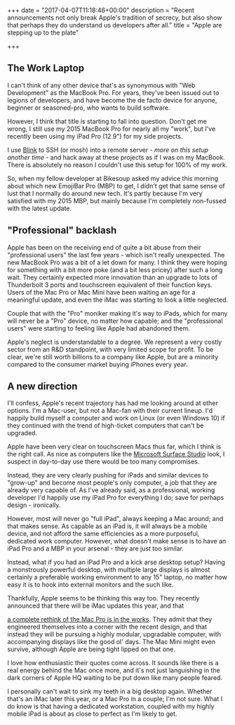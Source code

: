 +++
date = "2017-04-07T11:18:46+00:00"
description = "Recent announcements not only break Apple's tradition of secrecy, but also show that perhaps they do understand us developers after all."
title = "Apple are stepping up to the plate"

+++


## The Work Laptop

I can't think of any other device that's as synonymous with "Web Development" as the MacBook Pro. For years, they've been issued out to legions of developers, and have become the de facto device for anyone, beginner or seasoned-pro, who wants to build software.

However, I think that title is starting to fall into question. Don't get me wrong, I still use my 2015 MacBook Pro for nearly all my "work", but I've recently been using my iPad Pro (12.9") for my side projects.
<p class="">I use <a href="http://www.blink.sh">Blink</a>&nbsp;to SSH (or mosh) into a remote server -&nbsp;<i>more on this setup another time -</i>&nbsp;and hack away at these projects as if I was on my MacBook. There is absolutely no reason I couldn't use this setup for 100% of my work.</p>

So, when my fellow developer at Bikesoup asked my advice this morning about which new EmojiBar Pro (MBP) to get, I didn't get that same sense of lust that I normally do around new tech. It's partly because I'm very satisfied with my 2015 MBP, but mainly because I'm completely non-fussed with the latest update.

## "Professional" backlash

Apple has been on the receiving end of quite a bit abuse from their "professional users" the last few years - which isn't really unexpected. The new MacBook Pro was a bit of a let down for many. I think they were hoping for something with a bit more poke (and a bit less pricey) after such a long wait. They certainly expected more innovation than an upgrade to lots of Thunderbolt 3 ports and touchscreen equivalent of their function keys. Users of the Mac Pro or Mac Mini have been waiting an age for a meaningful update, and even the iMac was starting to look a little neglected.

Couple that with the "Pro" moniker making it's way to iPads, which for many will never be a "Pro" device, no matter how capable; and the "professional users" were starting to feeling like Apple had abandoned them.

Apple's neglect is understandable to a degree. We represent a very costly sector from an R&D standpoint, with very limited scope for profit. To be clear, we're still worth billions to a company like Apple, but are a minority compared to the consumer market buying iPhones every year.

## A new direction

I'll confess, Apple's recent trajectory has had me looking around at other options. I'm a Mac-user, but not a Mac-fan with their current lineup. I'd happily build myself a computer and work on Linux (or even Windows 10) if they continued with the trend of high-ticket computers that can't be upgraded.

Apple have been very clear on touchscreen Macs thus far, which I think is the right call. As nice as computers like the 
<a href="https://www.youtube.com/watch?v=BzMLA8YIgG0">Microsoft Surface Studio</a> look, I suspect in day-to-day use there would be too many compromises.

Instead, they are very clearly pushing for iPads and similar devices to "grow-up" and become most people's only computer, a job that they are already very capable of. As I've already said, as a professional, working developer I'd happily use my iPad Pro for everything I do; save for perhaps design - ironically.

However, most will never go "full iPad", always keeping a Mac around; and that makes sense. As capable as an iPad is, it will always be a mobile device, and not afford the same efficiencies as a more purposeful, dedicated work computer. However, what doesn't make sense is to have an iPad Pro and a MBP in your arsenal - they are just too similar.

Instead, what if you had an iPad Pro and a kick arse desktop setup? Having a monstrously powerful desktop, with multiple large displays is almost certainly a preferable working environment to any 15" laptop, no matter how easy it is to hook into external monitors and the such like.

Thankfully, Apple seems to be thinking this way too. They recently announced that there will be iMac updates this year, and that

<a href="http://daringfireball.net/2017/04/the_mac_pro_lives">a complete rethink of the Mac Pro is in the works</a>. They admit that they engineered themselves into a corner with the recent design, and that instead they will be pursuing a highly modular, upgradable computer, with accompanying displays like the good ol' days. The Mac Mini might even survive, although Apple are being tight lipped on that one.

I love how enthusiastic their quotes come across. It sounds like there is a real energy behind the Mac once more, and it's not just languishing in the dark corners of Apple HQ waiting to be put down like many people feared.

I personally can't wait to sink my teeth in a big desktop again. Whether that's an iMac later this year, or a Mac Pro in a couple; I'm not sure. What I do know is that having a dedicated workstation, coupled with my highly mobile iPad is about as close to perfect as I'm likely to get.